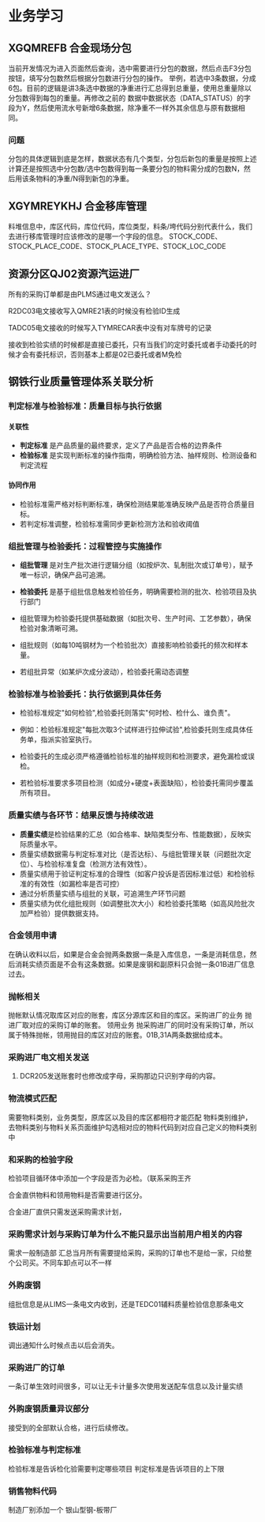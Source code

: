# 业务学习

## XGQMREFB 合金现场分包

当前开发情况为进入页面然后查询，选中需要进行分包的数据，然后点击F3分包按钮，填写分包数然后根据分包数进行分包的操作。
举例，若选中3条数据，分成6包。目前的逻辑是讲3条选中数据的净重进行汇总得到总重量，使用总重量除以分包数得到每包的重量。再修改之前的
数据中数据状态（DATA_STATUS）的字段为Y，然后使用流水号新增6条数据，除净重不一样外其余信息与原有数据相同。

### 问题

分包的具体逻辑到底是怎样，数据状态有几个类型，分包后新包的重量是按照上述计算还是按照选中分包数/选中包数得到每一条要分包的物料需分成的包数N，然后用该条物料的净重/N得到新包的净重。

## XGYMREYKHJ 合金移库管理

料堆信息中，库区代码，库位代码，库位类型，料条/垮代码分别代表什么，我们去进行移库管理时应该修改的是哪一个字段的信息。
STOCK_CODE、STOCK_PLACE_CODE、STOCK_PLACE_TYPE、STOCK_LOC_CODE

## 资源分区QJ02资源汽运进厂

所有的采购订单都是由PLMS通过电文发送么？

R2DC03电文接收写入QMRE21表的时候没有检验ID生成

TADC05电文接收的时候写入TYMRECAR表中没有对车牌号的记录

接收到检验实绩的时候都是直接已委托，只有当我们的定时委托或者手动委托的时候才会有委托标识，否则基本上都是02已委托或者M免检

## 钢铁行业质量管理体系关联分析

### 判定标准与检验标准：质量目标与执行依据

#### 关联性

- **判定标准** 是产品质量的最终要求，定义了产品是否合格的边界条件
- **检验标准** 是实现判断标准的操作指南，明确检验方法、抽样规则、检测设备和判定流程

#### 协同作用

- 检验标准需严格对标判断标准，确保检测结果能准确反映产品是否符合质量目标。
- 若判定标准调整，检验标准需同步更新检测方法和验收阈值

### 组批管理与检验委托：过程管控与实施操作

- **组批管理** 是对生产批次进行逻辑分组（如按炉次、轧制批次或订单号），赋予唯一标识，确保产品可追溯。
- **检验委托** 是基于组批信息触发检验任务，明确需要检测的批次、检验项目及执行部门

- 组批管理为检验委托提供基础数据（如批次号、生产时间、工艺参数），确保检验对象清晰可溯。
- 组批规则（如每10吨钢材为一个检验批次）直接影响检验委托的频次和样本量。
- 若组批异常（如某炉次成分波动），检验委托需动态调整

### 检验标准与检验委托：执行依据到具体任务

- 检验标准规定"如何检验",检验委托则落实"何时检、检什么、谁负责"。
- 例如：检验标准规定"每批次取3个试样进行拉伸试验",检验委托则生成具体任务单，指派实验室执行。

- 检验委托的生成必须严格遵循检验标准的抽样规则和检测要求，避免漏检或误检。
- 若检验标准要求多项目检测（如成分+硬度+表面缺陷），检验委托需同步覆盖所有项目。

### 质量实绩与各环节：结果反馈与持续改进

- **质量实绩**是检验结果的汇总（如合格率、缺陷类型分布、性能数据），反映实际质量水平。
- 质量实绩数据需与判定标准对比（是否达标）、与组批管理关联（问题批次定位）、与检验标准复盘（检测方法有效性）。
- 质量实绩用于验证判定标准的合理性（如客户投诉是否因标准过低）和检验标准的有效性（如漏检率是否可控）
- 通过分析质量实绩与组批的关联，可追溯生产环节问题
- 质量实绩为优化组批规则（如调整批次大小）和检验委托策略（如高风险批次加严检验）提供数据支持。

### 合金领用申请

在确认收料以后，如果是合金会抛两条数据一条是入库信息，一条是消耗信息，然后消耗实绩页面是不会有这条数据。如果是废钢和副原料只会抛一条01B进厂信息过去。

### 抛帐相关

抛帐默认情况取库区对应的账套，库区分源库区和目的库区。采购进厂的业务 抛进厂取对应的采购订单的账套。
领用业务 抛采购进厂的同时没有采购订单，所以属于特殊抛帐，领用抛目的库区对应的账套。01B,31A两条数据给成本。

### 采购进厂电文相关发送

1. DCR205发送账套时也修改成字母，采购那边只识别字母的内容。

### 物流模式匹配

需要物料类别，业务类型，原库区以及目的库区都相符才能匹配
物料类别维护，去物料类别与物料关系页面维护勾选相对应的物料代码到对应自己定义的物料类别中

### 和采购的检验字段

检验项目循环体中添加一个字段是否为必检。（联系采购王齐

合金直供物料和领用物料是否需要进行区分。

合金进厂直供只需发送采购需求计划，

### 采购需求计划与采购订单为什么不能只显示出当前用户相关的内容

需求一般制造部 汇总当月所有需要提给采购，采购的订单也不是给一家，只给整个公司买。不同车卸点可以不一样

### 外购废钢

组批信息是从LIMS一条电文内收到，还是TEDC01辅料质量检验信息那条电文

### 铁运计划

调出通知什么时候点击以后会消失。

### 采购进厂的订单

一条订单生效时间很多，可以让无卡计量多次使用发送配车信息以及计量实绩

### 外购废钢质量异议部分

接受到的全部默认合格，进行后续修改。

### 检验标准与判定标准

检验标准是告诉检化验需要判定哪些项目
判定标准是告诉项目的上下限

### 销售物料代码

制造厂别添加一个 银山型钢-板带厂

